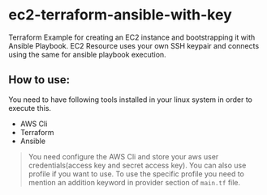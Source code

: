 # ec2-terraform-ansible-with-key
Terraform Example for creating an EC2 instance and bootstrapping it with Ansible Playbook. EC2 Resource uses your own SSH keypair and connects using the same for ansible playbook execution.

## How to use:
You need to have following tools installed in your linux system in order to execute this.
- AWS Cli
- Terraform
- Ansible

> You need configure the AWS Cli and store your aws user credentials(access key and secret access key). You can also use profile if you want to use. To use the specific profile you need to mention an addition keyword in provider section of `main.tf` file.
